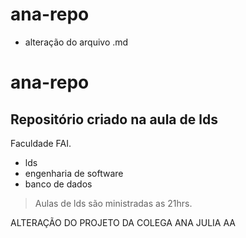 # ana-repo

- alteração do arquivo .md


# ana-repo
## Repositório criado na aula de lds 

Faculdade FAI.

- lds
- engenharia de software 
- banco de dados


> Aulas de lds são ministradas as 21hrs.

ALTERAÇÃO DO PROJETO DA COLEGA ANA JULIA AA